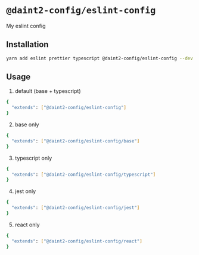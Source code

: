 # `@daint2-config/eslint-config`

My eslint config

## Installation

```bash
yarn add eslint prettier typescript @daint2-config/eslint-config --dev
```

## Usage

1. default (base + typescript)

```bash
{
  "extends": ["@daint2-config/eslint-config"]
}
```

2. base only

```bash
{
  "extends": ["@daint2-config/eslint-config/base"]
}
```

3. typescript only

```bash
{
  "extends": ["@daint2-config/eslint-config/typescript"]
}
```

4. jest only

```bash
{
  "extends": ["@daint2-config/eslint-config/jest"]
}
```

5. react only

```bash
{
  "extends": ["@daint2-config/eslint-config/react"]
}
```
